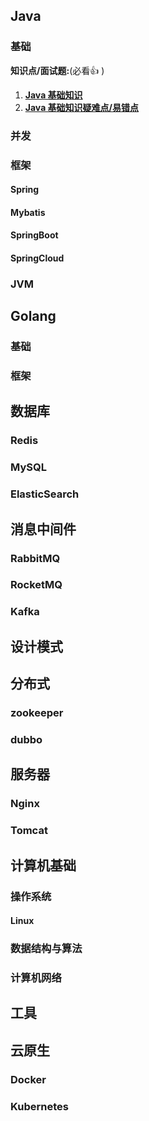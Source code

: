 <!--
<p align="center">
<a href="https://github.com/SinclairChen/Knowledge-Guide" target="_blank">
	<img src="https://knowlege-guide.oss-cn-shanghai.aliyuncs.com/%E4%B9%A6%E7%B1%8D.jpg#pic_center" width=""/>
</a>
</p>

<p align="center">
  <a href="https://snailclimb.gitee.io/javaguide"><img src="https://img.shields.io/badge/阅读-read-brightgreen.svg" alt="阅读"></a>
  <a href="#公众号"><img src="https://img.shields.io/badge/%E5%85%AC%E4%BC%97%E5%8F%B7-JavaGuide-lightgrey.svg" alt="公众号"></a>
  <a href="#公众号"><img src="https://img.shields.io/badge/PDF-Java面试突击-important.svg" alt="公众号"></a>
  <a href="#投稿"><img src="https://img.shields.io/badge/support-投稿-critical.svg" alt="投稿"></a>
  <img src="https://img.shields.io/github/stars/Snailclimb/JavaGuide" alt="投稿">
  <a href="https://xiaozhuanlan.com/javainterview?rel=javaguide"><img src="https://img.shields.io/badge/Java-面试指南-important" alt="投稿"></a>
</p>

<table>
  <tbody>
    <tr>
       <td align="center" valign="middle">
        <a href="https://t.1yb.co/iskv">
         <img src="./media/sponsor/知识星球.png" style="margin: 0 auto;width:850px" /></a>
      </td>       
    </tr>
  </tbody>
</table>

-->

## Java

### 基础

**知识点/面试题:**(必看:+1: )

1. **[Java 基础知识](docs/java/basis/Java基础知识.md)**
2. **[Java 基础知识疑难点/易错点](docs/java/basis/Java基础知识疑难点.md)**

### 并发


### 框架

#### Spring


#### Mybatis


#### SpringBoot


#### SpringCloud


### JVM


## Golang

### 基础

### 框架


## 数据库


### Redis


### MySQL


### ElasticSearch



## 消息中间件


### RabbitMQ


### RocketMQ


### Kafka



## 设计模式


## 分布式


### zookeeper


### dubbo


## 服务器


### Nginx


### Tomcat


## 计算机基础


### 操作系统


#### Linux


### 数据结构与算法


### 计算机网络


## 工具


## 云原生


### Docker


### Kubernetes


